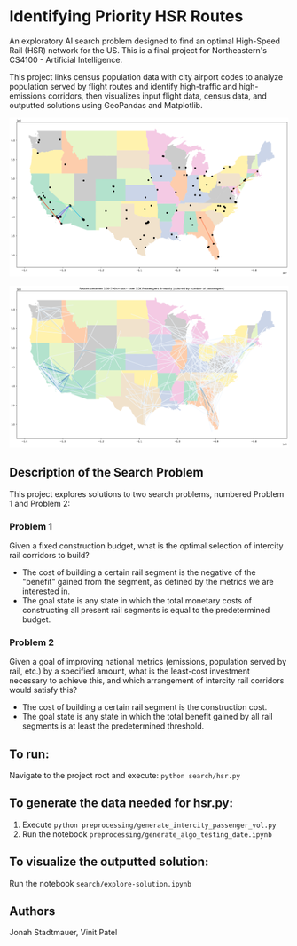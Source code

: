 # Identifying Priority HSR Routes

An exploratory AI search problem designed to find an optimal High-Speed Rail (HSR) network for the US. This is a final project for Northeastern's CS4100 - Artificial Intelligence.

This project links census population data with city airport codes to analyze population served by flight routes and identify high-traffic and high-emissions corridors, then visualizes input flight data, census data, and outputted solutions using GeoPandas and Matplotlib.

![map](./doc/map.png)

![map](./doc/map-10k-pass.png)

## Description of the Search Problem

This project explores solutions to two search problems, numbered Problem 1 and Problem 2:

### Problem 1

Given a fixed construction budget, what is the optimal selection of intercity rail corridors to build?

- The cost of building a certain rail segment is the negative of the "benefit" gained from the segment, as defined by the metrics we are interested in.
- The goal state is any state in which the total monetary costs of constructing all present rail segments is equal to the predetermined budget.

### Problem 2

Given a goal of improving national metrics (emissions, population served by rail, etc.)
by a specified amount, what is the least-cost investment necessary to achieve this,
and which arrangement of intercity rail corridors would satisfy this?

- The cost of building a certain rail segment is the construction cost.
- The goal state is any state in which the total benefit gained by all rail segments is at least the predetermined threshold.

## To run:

Navigate to the project root and execute: `python search/hsr.py`

## To generate the data needed for hsr.py:

1. Execute `python preprocessing/generate_intercity_passenger_vol.py`
1. Run the notebook `preprocessing/generate_algo_testing_date.ipynb`

## To visualize the outputted solution:

Run the notebook `search/explore-solution.ipynb`

## Authors

Jonah Stadtmauer, Vinit Patel
